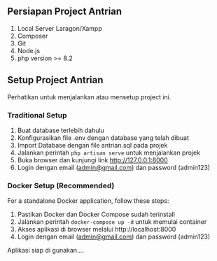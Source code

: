 ## Persiapan Project Antrian

1. Local Server Laragon/Xampp 
2. Composer
3. Git
4. Node.js
5. php version >= 8.2

## Setup Project Antrian

Perhatikan untuk menjalankan atau mensetup project ini.

### Traditional Setup

1. Buat database terlebih dahulu
2. Konfigurasikan file .env dengan database yang telah dibuat
3. Import Database dengan file antrian.sql pada projek
4. Jalankan perintah `php artisan serve` untuk menjalankan projek
5. Buka browser dan kunjungi link http://127.0.0.1:8000
6. Login dengan email (admin@gmail.com) dan password (admin123)

### Docker Setup (Recommended)

For a standalone Docker application, follow these steps:

1. Pastikan Docker dan Docker Compose sudah terinstall
2. Jalankan perintah `docker-compose up -d` untuk memulai container
3. Akses aplikasi di browser melalui http://localhost:8000
4. Login dengan email (admin@gmail.com) dan password (admin123)

Aplikasi siap di gunakan....